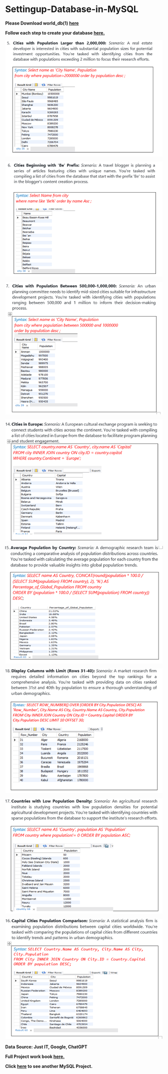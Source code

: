 # Settingup-Database-in-MySQL

**Please Download world_db(1) [here](https://justit831-my.sharepoint.com/:u:/g/personal/danpe_justit_co_uk/Ef6vAaaYVi5FhHqKGxqnn60B9g2khoYekEIO3Y7J00UcJQ?e=pv9NNE)**

**Follow each step to create your database [here.](https://justit831-my.sharepoint.com/:b:/g/personal/danpe_justit_co_uk/EdeCKl2Sas1Hl7u9amDy0fIB9jGVCKxSR0u2-lFOvS5rXw?e=xKv1U7)**

![alt text](MySQL_Image/Image3.png)

![alt text](MySQL_Image/Image4.png)

![alt text](MySQL_Image/Image5.png)

![alt text](MySQL_Image/Image6.png)

![alt text](MySQL_Image/Image7.png)

![alt text](MySQL_Image/Image8.png)

![alt text](MySQL_Image/Image9.png)

![alt text](MySQL_Image/Image10.png)


**Data Source: Just IT, Google, ChatGPT**

**Full Project work book [here.](https://drive.google.com/file/d/1EjP4p_O01En_aqOt4pdlN-lY31-URIF8/view?usp=drive_link)**

**Click [here](https://github.com/Alamin-analyser/Designing-Database-in-MySQL) to see another MySQL Project.**

